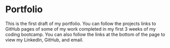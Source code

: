 # Portfolio

This is the first draft of my portfolio. You can follow the projects links to GitHub pages of some of my work completed in my first 3 weeks of my coding bootcamp.
You can also follow the links at the bottom of the page to view my LinkedIn, GitHub, and email.
